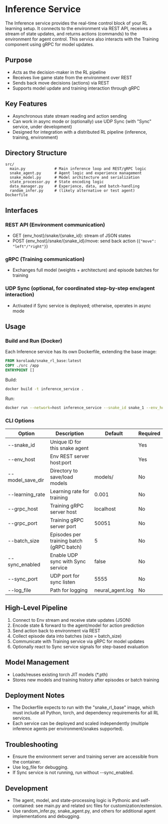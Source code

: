 # Inference Service

The Inference service provides the real-time control block of your RL learning setup. It connects to the environment via REST API, receives a stream of state updates, and returns actions (commands) to the environment for agent control. This service also interacts with the Training component using gRPC for model updates.

## Purpose

- Acts as the decision-maker in the RL pipeline
- Receives live game state from the environment over REST
- Sends back move decisions (actions) via REST
- Supports model update and training interaction through gRPC

## Key Features
- Asynchronous state stream reading and action sending
- Can work in async mode or (optionally) use UDP Sync (with "Sync" service, under development)
- Designed for integration with a distributed RL pipeline (inference, training, environment)

## Directory Structure

```
src/
  main.py             # Main inference loop and REST/gRPC logic
  snake_agent.py      # Agent logic and experience management
  snake_model.py      # Model architecture and serialization
  state_processor.py  # State encoding logic
  data_manager.py     # Experience, data, and batch-handling
  random_infer.py     # (likely alternative or test agent)
Dockerfile
```

## Interfaces

### REST API (Environment communication)
- GET {env_host}/snake/{snake_id}: stream of JSON states
- POST {env_host}/snake/{snake_id}/move: send back action (`{"move": "left"/"right"}`)

### gRPC (Training communication)
- Exchanges full model (weights + architecture) and episode batches for training

### UDP Sync (optional, for coordinated step-by-step env/agent interaction)
- Activated if Sync service is deployed; otherwise, operates in async mode

## Usage

### Build and Run (Docker)
Each Inference service has its own Dockerfile, extending the base image:
```Dockerfile
FROM korolaab/snake_rl_base:latest
COPY ./src /app
ENTRYPOINT []
```

Build:
```sh
docker build -t inference_service .
```
Run:
```sh
docker run --network=host inference_service --snake_id snake_1 --env_host localhost:8000
```

### CLI Options

| Option                | Description                              | Default      | Required |
|-----------------------|------------------------------------------|--------------|----------|
| --snake_id            | Unique ID for this snake agent           |              | Yes      |
| --env_host            | Env REST server host:port                |              | Yes      |
| --model_save_dir      | Directory to save/load models            | models/      | No       |
| --learning_rate       | Learning rate for training               | 0.001        | No       |
| --grpc_host           | Training gRPC server host                | localhost    | No       |
| --grpc_port           | Training gRPC server port                | 50051        | No       |
| --batch_size          | Episodes per training batch (gRPC batch) | 5            | No       |
| --sync_enabled        | Enable UDP sync with Sync service        | false        | No       |
| --sync_port           | UDP port for sync listen                 | 5555         | No       |
| --log_file            | Path for logging                         | neural_agent.log | No   |

## High-Level Pipeline

1. Connect to Env stream and receive state updates (JSON)
2. Encode state & forward to the agent/model for action prediction
3. Send action back to environment via REST
4. Collect episode data into batches (size = batch_size)
5. Communicate with Training service via gRPC for model updates
6. Optionally react to Sync service signals for step-based evaluation

## Model Management

- Loads/reuses existing torch JIT models (*.pth)
- Stores new models and training history after episodes or batch training

## Deployment Notes

- The Dockerfile expects to run with the "snake_rl_base" image, which must include all Python, torch, and dependency requirements for all RL services.
- Each service can be deployed and scaled independently (multiple inference agents per environment/snakes supported).

## Troubleshooting

- Ensure the environment server and training server are accessible from the container.
- Use log_file for debugging.
- If Sync service is not running, run without --sync_enabled.

## Development

- The agent, model, and state-processing logic is Pythonic and self-contained: see main.py and related src files for customization/extension.
- Use random_infer.py, snake_agent.py, and others for additional agent implementations and debugging.
